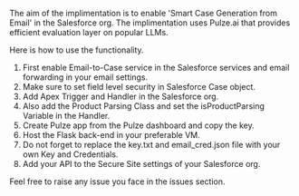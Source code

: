 The aim of the implimentation is to enable 'Smart Case Generation from Email' in the Salesforce org. The implimentation uses Pulze.ai that provides efficient evaluation layer on popular LLMs.

Here is how to use the functionality.

1) First enable Email-to-Case service in the Salesforce services and email forwarding in your email settings.
2) Make sure to set field level security in Salesforce Case object.
3) Add Apex Trigger and Handler in the Salesforce org.
4) Also add the Product Parsing Class and set the isProductParsing Variable in the Handler.
5) Create Pulze app from the Pulze dashboard and copy the key.
6) Host the Flask back-end in your preferable VM.
7) Do not forget to replace the key.txt and email_cred.json file with your own Key and Credentials.
8) Add your API to the Secure Site settings of your Salesforce org.

Feel free to raise any issue you face in the issues section.
